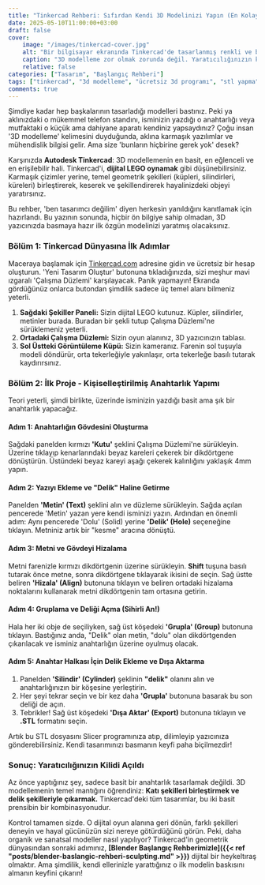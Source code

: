 ```yaml
---
title: "Tinkercad Rehberi: Sıfırdan Kendi 3D Modelinizi Yapın (En Kolay Yol)"
date: 2025-05-10T11:00:00+03:00
draft: false
cover:
    image: "/images/tinkercad-cover.jpg"
    alt: "Bir bilgisayar ekranında Tinkercad'de tasarlanmış renkli ve basit bir roket modeli"
    caption: "3D modelleme zor olmak zorunda değil. Yaratıcılığınızın kilidini açma zamanı!"
    relative: false
categories: ["Tasarım", "Başlangıç Rehberi"]
tags: ["tinkercad", "3d modelleme", "ücretsiz 3d programı", "stl yapma", "başlangıç"]
comments: true
---
```


Şimdiye kadar hep başkalarının tasarladığı modelleri bastınız. Peki ya aklınızdaki o mükemmel telefon standını, isminizin yazdığı o anahtarlığı veya mutfaktaki o küçük ama dahiyane aparatı kendiniz yapsaydınız? Çoğu insan '3D modelleme' kelimesini duyduğunda, aklına karmaşık yazılımlar ve mühendislik bilgisi gelir. Ama size 'bunların hiçbirine gerek yok' desek?

Karşınızda **Autodesk Tinkercad**: 3D modellemenin en basit, en eğlenceli ve en erişilebilir hali. Tinkercad'i, **dijital LEGO oynamak** gibi düşünebilirsiniz. Karmaşık çizimler yerine, temel geometrik şekilleri (küpleri, silindirleri, küreleri) birleştirerek, keserek ve şekillendirerek hayalinizdeki objeyi yaratırsınız.


Bu rehber, 'ben tasarımcı değilim' diyen herkesin yanıldığını kanıtlamak için hazırlandı. Bu yazının sonunda, hiçbir ön bilgiye sahip olmadan, 3D yazıcınızda basmaya hazır ilk özgün modelinizi yaratmış olacaksınız.

### Bölüm 1: Tinkercad Dünyasına İlk Adımlar

Maceraya başlamak için [Tinkercad.com](https://www.tinkercad.com) adresine gidin ve ücretsiz bir hesap oluşturun. 'Yeni Tasarım Oluştur' butonuna tıkladığınızda, sizi meşhur mavi ızgaralı 'Çalışma Düzlemi' karşılayacak. Panik yapmayın! Ekranda gördüğünüz onlarca butondan şimdilik sadece üç temel alanı bilmeniz yeterli.


1.  **Sağdaki Şekiller Paneli:** Sizin dijital LEGO kutunuz. Küpler, silindirler, metinler burada. Buradan bir şekli tutup Çalışma Düzlemi'ne sürüklemeniz yeterli.
2.  **Ortadaki Çalışma Düzlemi:** Sizin oyun alanınız, 3D yazıcınızın tablası.
3.  **Sol Üstteki Görüntüleme Küpü:** Sizin kameranız. Farenin sol tuşuyla modeli döndürür, orta tekerleğiyle yakınlaşır, orta tekerleğe basılı tutarak kaydırırsınız.

### Bölüm 2: İlk Proje - Kişiselleştirilmiş Anahtarlık Yapımı

Teori yeterli, şimdi birlikte, üzerinde isminizin yazdığı basit ama şık bir anahtarlık yapacağız.

#### Adım 1: Anahtarlığın Gövdesini Oluşturma
Sağdaki panelden kırmızı **'Kutu'** şeklini Çalışma Düzlemi'ne sürükleyin. Üzerine tıklayıp kenarlarındaki beyaz kareleri çekerek bir dikdörtgene dönüştürün. Üstündeki beyaz kareyi aşağı çekerek kalınlığını yaklaşık 4mm yapın.


#### Adım 2: Yazıyı Ekleme ve "Delik" Haline Getirme
Panelden **'Metin' (Text)** şeklini alın ve düzleme sürükleyin. Sağda açılan pencerede 'Metin' yazan yere kendi isminizi yazın. Ardından en önemli adım: Aynı pencerede 'Dolu' (Solid) yerine **'Delik' (Hole)** seçeneğine tıklayın. Metniniz artık bir "kesme" aracına dönüştü.


#### Adım 3: Metni ve Gövdeyi Hizalama
Metni farenizle kırmızı dikdörtgenin üzerine sürükleyin. **Shift** tuşuna basılı tutarak önce metne, sonra dikdörtgene tıklayarak ikisini de seçin. Sağ üstte beliren **'Hizala' (Align)** butonuna tıklayın ve beliren ortadaki hizalama noktalarını kullanarak metni dikdörtgenin tam ortasına getirin.


#### Adım 4: Gruplama ve Deliği Açma (Sihirli An!)
Hala her iki obje de seçiliyken, sağ üst köşedeki **'Grupla' (Group)** butonuna tıklayın. Bastığınız anda, "Delik" olan metin, "dolu" olan dikdörtgenden çıkarılacak ve isminiz anahtarlığın üzerine oyulmuş olacak.


#### Adım 5: Anahtar Halkası İçin Delik Ekleme ve Dışa Aktarma
1.  Panelden **'Silindir' (Cylinder)** şeklinin **"delik"** olanını alın ve anahtarlığınızın bir köşesine yerleştirin.
2.  Her şeyi tekrar seçin ve bir kez daha **'Grupla'** butonuna basarak bu son deliği de açın.
3.  Tebrikler! Sağ üst köşedeki **'Dışa Aktar' (Export)** butonuna tıklayın ve **.STL** formatını seçin.

Artık bu STL dosyasını Slicer programınıza atıp, dilimleyip yazıcınıza gönderebilirsiniz. Kendi tasarımınızı basmanın keyfi paha biçilmezdir!

### Sonuç: Yaratıcılığınızın Kilidi Açıldı

Az önce yaptığınız şey, sadece basit bir anahtarlık tasarlamak değildi. 3D modellemenin temel mantığını öğrendiniz: **Katı şekilleri birleştirmek ve delik şekilleriyle çıkarmak.** Tinkercad'deki tüm tasarımlar, bu iki basit prensibin bir kombinasyonudur.

Kontrol tamamen sizde. O dijital oyun alanına geri dönün, farklı şekilleri deneyin ve hayal gücünüzün sizi nereye götürdüğünü görün. Peki, daha organik ve sanatsal modeller nasıl yapılıyor? Tinkercad'in geometrik dünyasından sonraki adımınız, **[Blender Başlangıç Rehberimizle]({{< ref "posts/blender-baslangic-rehberi-sculpting.md" >}})** dijital bir heykeltıraş olmaktır. Ama şimdilik, kendi ellerinizle yarattığınız o ilk modelin baskısını almanın keyfini çıkarın!